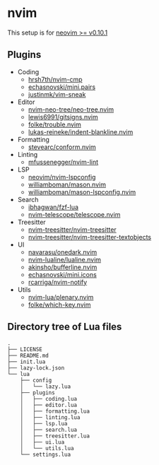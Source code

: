 # nvim

This setup is for [neovim >= v0.10.1](https://github.com/neovim/neovim/releases/tag/v0.10.1)

## Plugins

- Coding
  - [hrsh7th/nvim-cmp](https://github.com/hrsh7th/nvim-cmp)
  - [echasnovski/mini.pairs](https://github.com/echasnovski/mini.pairs)
  - [justinmk/vim-sneak](https://github.com/justinmk/vim-sneak)
- Editor
  - [nvim-neo-tree/neo-tree.nvim](https://github.com/nvim-neo-tree/neo-tree.nvim)
  - [lewis6991/gitsigns.nvim](https://github.com/lewis6991/gitsigns.nvim)
  - [folke/trouble.nvim](https://github.com/folke/trouble.nvim)
  - [lukas-reineke/indent-blankline.nvim](https://github.com/lukas-reineke/indent-blankline.nvim)
- Formatting
  - [stevearc/conform.nvim](https://github.com/stevearc/conform.nvim)
- Linting
  - [mfussenegger/nvim-lint](https://github.com/mfussenegger/nvim-lint)
- LSP
  - [neovim/nvim-lspconfig](https://github.com/neovim/nvim-lspconfig)
  - [williamboman/mason.nvim](https://github.com/williamboman/mason.nvim)
  - [williamboman/mason-lspconfig.nvim](https://github.com/williamboman/mason-lspconfig.nvim)
- Search
  - [ibhagwan/fzf-lua](https://github.com/ibhagwan/fzf-lua)
  - [nvim-telescope/telescope.nvim](https://github.com/nvim-telescope/telescope.nvim)
- Treesitter
  - [nvim-treesitter/nvim-treesitter](https://github.com/nvim-treesitter/nvim-treesitter)
  - [nvim-treesitter/nvim-treesitter-textobjects](https://github.com/nvim-treesitter/nvim-treesitter-textobjects)
- UI
  - [navarasu/onedark.nvim](https://github.com/navarasu/onedark.nvim)
  - [nvim-lualine/lualine.nvim](https://github.com/nvim-lualine/lualine.nvim)
  - [akinsho/bufferline.nvim](https://github.com/akinsho/bufferline.nvim)
  - [echasnovski/mini.icons](https://github.com/echasnovski/mini.icons)
  - [rcarriga/nvim-notify](https://github.com/rcarriga/nvim-notify)
- Utils
  - [nvim-lua/plenary.nvim](https://github.com/nvim-lua/plenary.nvim)
  - [folke/which-key.nvim](https://github.com/folke/which-key.nvim)

## Directory tree of Lua files

```shell
.
├── LICENSE
├── README.md
├── init.lua
├── lazy-lock.json
└── lua
    ├── config
    │   └── lazy.lua
    ├── plugins
    │   ├── coding.lua
    │   ├── editor.lua
    │   ├── formatting.lua
    │   ├── linting.lua
    │   ├── lsp.lua
    │   ├── search.lua
    │   ├── treesitter.lua
    │   ├── ui.lua
    │   └── utils.lua
    └── settings.lua
```

